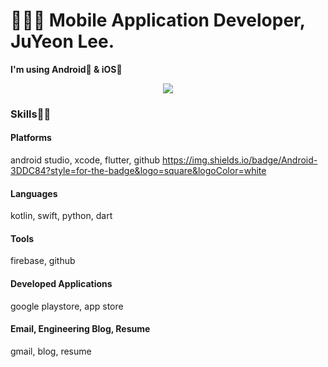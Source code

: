 

<!--
**Lee-JuYeon/Lee-JuYeon** is a ✨ _special_ ✨ repository because its `README.md` (this file) appears on your GitHub profile.

Here are some ideas to get you started:

- 🔭 I’m currently working on ...
- 🌱 I’m currently learning ...
- 👯 I’m looking to collaborate on ...
- 🤔 I’m looking for help with ...
- 💬 Ask me about ...
- 📫 How to reach me: ...
- 😄 Pronouns: ...
- ⚡ Fun fact: ...
https://img.shields.io/badge/{배지이름}-{css컬러}?style={스타일}&logo={로고}&logoColor={로고컬러}

-->
# 👨🏻‍💻 Mobile Application Developer, JuYeon Lee.
**I'm using Android🤖 & iOS🍎**


<div id="header" align="center">
  <img src="https://i.pinimg.com/originals/71/d4/be/71d4bec0d0804f32401c08928a040636.gif"/>
</div>


### Skills👐🏻

#### Platforms
android studio, xcode, flutter, github
https://img.shields.io/badge/Android-3DDC84?style=for-the-badge&logo=square&logoColor=white

#### Languages
kotlin, swift, python, dart

#### Tools
firebase, github

#### Developed Applications
google playstore, app store

#### Email, Engineering Blog, Resume
gmail, blog, resume
